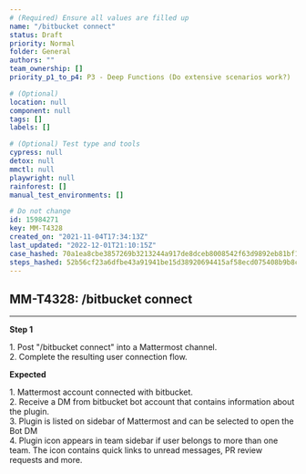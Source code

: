 ```yaml
---
# (Required) Ensure all values are filled up
name: "/bitbucket connect"
status: Draft
priority: Normal
folder: General
authors: ""
team_ownership: []
priority_p1_to_p4: P3 - Deep Functions (Do extensive scenarios work?)

# (Optional)
location: null
component: null
tags: []
labels: []

# (Optional) Test type and tools
cypress: null
detox: null
mmctl: null
playwright: null
rainforest: []
manual_test_environments: []

# Do not change
id: 15984271
key: MM-T4328
created_on: "2021-11-04T17:34:13Z"
last_updated: "2022-12-01T21:10:15Z"
case_hashed: 70a1ea8cbe3857269b3213244a917de8dceb8008542f63d9892eb81bf11e327d0e7c07d56623f968cd435e6d27983d29
steps_hashed: 52b56cf23a6dfbe43a91941be15d38920694415af58ecd075408b9b8c1333bd1df079360ff0e3d661bc2582f50402826
---
```


<!-- (Auto-generated) Based on frontmatter's "key" and "name" -->

## MM-T4328: /bitbucket connect

---

**Step 1**

1\. Post "/bitbucket connect" into a Mattermost channel.\
2\. Complete the resulting user connection flow.

**Expected**

1\. Mattermost account connected with bitbucket.\
2\. Receive a DM from bitbucket bot account that contains information about the plugin.\
3\. Plugin is listed on sidebar of Mattermost and can be selected to open the Bot DM\
4\. Plugin icon appears in team sidebar if user belongs to more than one team. The icon contains quick links to unread messages, PR review requests and more.

